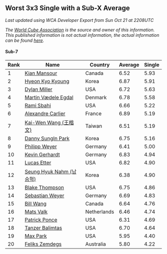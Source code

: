 ## Worst 3x3 Single with a Sub-X Average

*Last updated using WCA Developer Export from Sun Oct 21 at 2208UTC*

*The [World Cube Association](https://www.worldcubeassociation.org) is the source and owner of this information. This published information is not actual information, the actual information can be found [here](https://www.worldcubeassociation.org/results).*

#### Sub-7

|Rank|Name|Country|Average|Single|  
|--|--|--|--|--|  
|1|[Kian Mansour](https://www.worldcubeassociation.org/persons/2015MANS03)|Canada|6.52|5.93|  
|2|[Hyeon Kyo Kyoung](https://www.worldcubeassociation.org/persons/2013KYOU01)|Korea|6.87|5.91|  
|3|[Dylan Miller](https://www.worldcubeassociation.org/persons/2015MILL01)|USA|6.72|5.63|  
|4|[Martin Vædele Egdal](https://www.worldcubeassociation.org/persons/2013EGDA02)|Denmark|6.78|5.58|  
|5|[Rami Sbahi](https://www.worldcubeassociation.org/persons/2011SBAH01)|USA|6.66|5.22|  
|6|[Alexandre Carlier](https://www.worldcubeassociation.org/persons/2012CARL03)|France|6.89|5.19|  
|7|[Kai-Wen Wang (王楷文)](https://www.worldcubeassociation.org/persons/2015WANG09)|Taiwan|6.51|5.19|  
|8|[Danny SungIn Park](https://www.worldcubeassociation.org/persons/2015PARK13)|Korea|6.75|5.16|  
|9|[Philipp Weyer](https://www.worldcubeassociation.org/persons/2010WEYE01)|Germany|6.41|5.00|  
|10|[Kevin Gerhardt](https://www.worldcubeassociation.org/persons/2013GERH01)|Germany|6.83|4.94|  
|11|[Lucas Etter](https://www.worldcubeassociation.org/persons/2011ETTE01)|USA|6.82|4.90|  
|12|[Seung Hyuk Nahm (남승혁)](https://www.worldcubeassociation.org/persons/2013NAHM01)|Korea|6.38|4.90|  
|13|[Blake Thompson](https://www.worldcubeassociation.org/persons/2010THOM03)|USA|6.75|4.86|  
|14|[Sebastian Weyer](https://www.worldcubeassociation.org/persons/2010WEYE02)|Germany|6.69|4.83|  
|15|[Bill Wang](https://www.worldcubeassociation.org/persons/2010WANG68)|Canada|6.64|4.76|  
|16|[Mats Valk](https://www.worldcubeassociation.org/persons/2007VALK01)|Netherlands|6.46|4.74|  
|17|[Patrick Ponce](https://www.worldcubeassociation.org/persons/2012PONC02)|USA|6.31|4.69|  
|18|[Tanzer Balimtas](https://www.worldcubeassociation.org/persons/2013BALI01)|USA|6.70|4.64|  
|19|[Max Park](https://www.worldcubeassociation.org/persons/2012PARK03)|USA|5.95|4.40|  
|20|[Feliks Zemdegs](https://www.worldcubeassociation.org/persons/2009ZEMD01)|Australia|5.80|4.22|  
